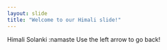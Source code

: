 ```yaml
---
layout: slide
title: "Welcome to our Himali slide!"
---
```

Himali Solanki :namaste
Use the left arrow to go back!

